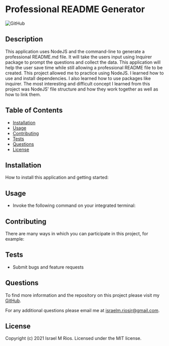 # Professional README Generator
  ![GitHub](https://img.shields.io/badge/license-MIT-orange?style=for-the-badge)
  
  ## Description
  This application uses NodeJS and the command-line to generate a professional README.md file. It will take the users input using Inquirer package to prompt the questions and collect the data. This application will help the user save time while still allowing a professional README file to be created. This project allowed me to practice using NodeJS. I learned how to use and install dependencies. I also learned how to use packages like inquirer. The most interesting and difficult concept I learned from this project was NodeJS' file structure and how they work together as well as how to link them.

  ## Table of Contents
  - [Installation](#installation)
  - [Usage](#usage)
  - [Contributing](#contributing)
  - [Tests](#tests)
  - [Questions](#questions)
  - [License](#license)

  ## Installation
  How to install this application and getting started:

  ## Usage
  * Invoke the following command on your integrated terminal:

  ## Contributing
  There are many ways in which you can participate in this project, for example:

  ## Tests
  * Submit bugs and feature requests
  
  ## Questions
  To find more information and the repository on this project please visit my [GitHub](https://github.com/israelmrios).

  For any additional questions please email me at israelm.riosjr@gmail.com.
  
  ## License
  Copyright (c) 2021 Israel M Rios.
  Licensed under the MIT license.
